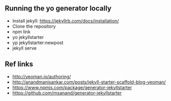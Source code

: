 ## Running the yo generator locally
* Install jekyll: https://jekyllrb.com/docs/installation/
* Clone the repository
* npm link
* yo jekyllstarter
* yp jekyllstarter:newpost
* jekyll serve

## Ref links
* http://yeoman.io/authoring/
* http://anandmanisankar.com/posts/jekyll-starter-scaffold-blog-yeoman/
* https://www.npmjs.com/package/generator-jekyllstarter
* https://github.com/msanand/generator-jekyllstarter

